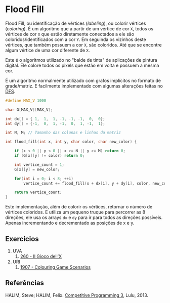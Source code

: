 Flood Fill
==========

Flood Fill, ou identificação de vértices (_labeling_), ou colorir vértices
(_coloring_). É um algoritmo que a partir de um vértice de cor `X`, todos os
vértices de cor `X` que estão diretamente conectados a ele são coloridos/identificados
com a cor `Y`. Em seguinda os vizinhos deste vértices, que também possuem a cor `X`,
são coloridos. Até que se encontre algum vértice de uma cor diferente de `X`.

Este é o algoritmos utilizado no "balde de tinta" de aplicações de pintura digital.
Ele colore todos os pixels que estão em volta e possuem a mesma cor.

É um algoritmo normalmente utilizado com grafos implícitos no formato de grade/matriz.
E facilmente implementado com algumas alterações feitas no [DFS](travessia.md).

```cpp
#define MAX_V 1000

char G[MAX_V][MAX_V];

int dx[] = { 1,  1,  1, -1, -1, -1,  0,  0};
int dy[] = {-1,  0,  1, -1,  0,  1, -1,  1};

int N, M; // Tamanho das colunas e linhas da matriz

int flood_fill(int x, int y, char color, char new_color) {

    if (x < 0 || y < 0 || x >= N || y >= M) return 0;
    if (G[x][y] != color) return 0;

    int vertice_count = 1;
    G[x][y] = new_color;

    for(int i = 0; i < 8; ++i)
        vertice_count += flood_fill(x + dx[i], y + dy[i], color, new_color);

    return vertice_count;
}
```

Este implementação, além de colorir os vértices, retornar o número de vértices
coloridos. E utiliza um pequeno truque para percorrer as 8 direções, ele usa os
arrays `dx` e `dy` para ir para todos as direções possíveis. Apenas incrementando
e decrementado as posições de x e y.

## Exercícios

1. UVA
    1. [260 - Il Gioco dell’X](https://uva.onlinejudge.org/external/2/260.pdf)
1. URI
    1. [1907 - Colouring Game Scenarios](https://www.urionlinejudge.com.br/judge/problems/view/1907)

## Referências

HALIM, Steve; HALIM, Felix. [Competitive Programming 3](http://cpbook.net/), Lulu, 2013.
